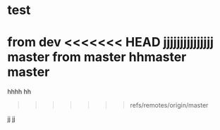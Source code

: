 # test
from dev
<<<<<<< HEAD
jjjjjjjjjjjjjjj master
from master
hhmaster
master
=======
hhhh
hh
>>>>>>> refs/remotes/origin/master

jj
jj
